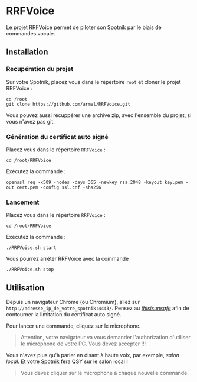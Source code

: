 # RRFVoice

Le projet RRFVoice permet de piloter son Spotnik par le biais de commandes vocale.

## Installation

### Recupération du projet

Sur votre Spotnik, placez vous dans le répertoire `root` et cloner le projet RRFVoice :

```
cd /root
git clone https://github.com/armel/RRFVoice.git
```

Vous pouvez aussi récuppérer une archive zip, avec l'ensemble du projet, si vous n'avez pas git.

### Génération du certificat auto signé

Placez vous dans le répertoire `RRFVoice` :

```
cd /root/RRFVoice
```

Exécutez la commande : 

```
openssl req -x509 -nodes -days 365 -newkey rsa:2048 -keyout key.pem -out cert.pem -config ssl.cnf -sha256
```

### Lancement

Placez vous dans le répertoire `RRFVoice` :

```
cd /root/RRFVoice
```

Exécutez la commande : 

```
./RRFVoice.sh start
```

Vous pourrez arréter RRFVoice avec la commande


```
./RRFVoice.sh stop
```

## Utilisation

Depuis un navigateur Chrome (ou Chromium), allez sur `http://adresse_ip_de_votre_spotnik:4443/`. 
Pensez au [_thisisunsafe_](https://dblazeski.medium.com/chrome-bypass-net-err-cert-invalid-for-development-daefae43eb12) afin de contourner la limitation du certificat auto signé.

Pour lancer une commande, cliquez sur le microphone. 

> Attention, votre navigateur va vous demander l'authorization d'utiliser le microphone de votre PC. Vous devez accepter !!!

Vous n'avez plus qu'à parler en disant à haute voix, par exemple, _salon local_. Et votre Spotnik fera QSY sur le salon local !

> Vous devez cliquer sur le microphone à chaque nouvelle commande.
